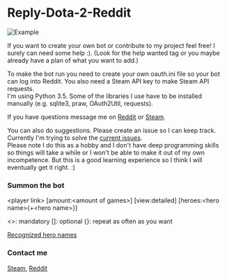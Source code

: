 Reply-Dota-2-Reddit
============

![Example](http://i.imgur.com/kxrbKDj.png)

If you want to create your own bot or contribute to my project feel free! I surely can need some help :). (Look for the help wanted tag or you maybe already have a plan of what you want to add.)

To make the bot run you need to create your own oauth.ini file so your bot can log into Reddit. You also need a Steam API key to make Steam API requests.  
I'm using Python 3.5. Some of the libraries I use have to be installed manually (e.g. sqlite3, praw, OAuth2Util, requests).

If you have questions message me on [Reddit] or [Steam].

You can also do suggestions. Please create an issue so I can keep track. Currently I'm trying to solve the [current issues](https://github.com/NNTin/Reply-Dota-2-Reddit/issues).  
Please note I do this as a hobby and I don't have deep programming skills so things will take a while or I won't be able to make it out of my own incompetence. But this is a good learning experience so I think I will eventually get it right. :)

### Summon the bot
\<player link\> [amount:\<amount of games\>] [view:detailed] [heroes:\<hero name\>{+\<hero name\>}]

<>: mandatory
\[]: optional
{}: repeat as often as you want

[Recognized hero names](http://pastebin.com/gTi3dfuY)


### Contact me
[Steam], [Reddit]


[Steam]:http://steamcommunity.com/profiles/76561198036893543
[Reddit]:https://www.reddit.com/message/compose/?to=lumbdi
